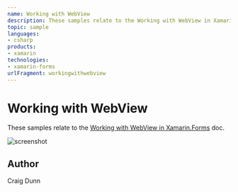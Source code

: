 ```yaml
---
name: Working with WebView
description: These samples relate to the Working with WebView in Xamarin.Forms doc. !screenshot
topic: sample
languages:
- csharp
products:
- xamarin
technologies:
- xamarin-forms
urlFragment: workingwithwebview
---
```

Working with WebView
==============

These samples relate to the [Working with WebView in Xamarin.Forms](http://developer.xamarin.com/guides/cross-platform/xamarin-forms/working-with/webview) doc.

![screenshot](https://raw.githubusercontent.com/xamarin/xamarin-forms-samples/master/WorkingWithWebview/Screenshots/webview-sml.png "Fonts")

Author
------

Craig Dunn
